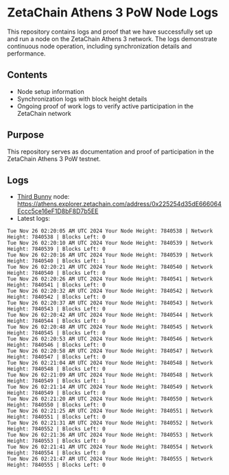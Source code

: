 # ZetaChain Athens 3 PoW Node Logs
This repository contains logs and proof that we have successfully set up and run a node on the ZetaChain Athens 3 network. The logs demonstrate continuous node operation, including synchronization details and performance.

## Contents
- Node setup information
- Synchronization logs with block height details
- Ongoing proof of work logs to verify active participation in the ZetaChain network

## Purpose
This repository serves as documentation and proof of participation in the ZetaChain Athens 3 PoW testnet.

## Logs

- [Third Bunny](https://thirdbunny.xyz/) node: https://athens.explorer.zetachain.com/address/0x225254d35dE666064Eccc5ce16eF1D8bF8D7b5EE
- Latest logs:
```
Tue Nov 26 02:20:05 AM UTC 2024 Your Node Height: 7840538 | Network Height: 7840538 | Blocks Left: 0
Tue Nov 26 02:20:10 AM UTC 2024 Your Node Height: 7840539 | Network Height: 7840539 | Blocks Left: 0
Tue Nov 26 02:20:16 AM UTC 2024 Your Node Height: 7840539 | Network Height: 7840540 | Blocks Left: 1
Tue Nov 26 02:20:21 AM UTC 2024 Your Node Height: 7840540 | Network Height: 7840540 | Blocks Left: 0
Tue Nov 26 02:20:26 AM UTC 2024 Your Node Height: 7840541 | Network Height: 7840541 | Blocks Left: 0
Tue Nov 26 02:20:32 AM UTC 2024 Your Node Height: 7840542 | Network Height: 7840542 | Blocks Left: 0
Tue Nov 26 02:20:37 AM UTC 2024 Your Node Height: 7840543 | Network Height: 7840543 | Blocks Left: 0
Tue Nov 26 02:20:42 AM UTC 2024 Your Node Height: 7840544 | Network Height: 7840544 | Blocks Left: 0
Tue Nov 26 02:20:48 AM UTC 2024 Your Node Height: 7840545 | Network Height: 7840545 | Blocks Left: 0
Tue Nov 26 02:20:53 AM UTC 2024 Your Node Height: 7840546 | Network Height: 7840546 | Blocks Left: 0
Tue Nov 26 02:20:58 AM UTC 2024 Your Node Height: 7840547 | Network Height: 7840547 | Blocks Left: 0
Tue Nov 26 02:21:04 AM UTC 2024 Your Node Height: 7840548 | Network Height: 7840548 | Blocks Left: 0
Tue Nov 26 02:21:09 AM UTC 2024 Your Node Height: 7840548 | Network Height: 7840549 | Blocks Left: 1
Tue Nov 26 02:21:14 AM UTC 2024 Your Node Height: 7840549 | Network Height: 7840549 | Blocks Left: 0
Tue Nov 26 02:21:20 AM UTC 2024 Your Node Height: 7840550 | Network Height: 7840550 | Blocks Left: 0
Tue Nov 26 02:21:25 AM UTC 2024 Your Node Height: 7840551 | Network Height: 7840551 | Blocks Left: 0
Tue Nov 26 02:21:31 AM UTC 2024 Your Node Height: 7840552 | Network Height: 7840552 | Blocks Left: 0
Tue Nov 26 02:21:36 AM UTC 2024 Your Node Height: 7840553 | Network Height: 7840553 | Blocks Left: 0
Tue Nov 26 02:21:41 AM UTC 2024 Your Node Height: 7840554 | Network Height: 7840554 | Blocks Left: 0
Tue Nov 26 02:21:47 AM UTC 2024 Your Node Height: 7840555 | Network Height: 7840555 | Blocks Left: 0
```
